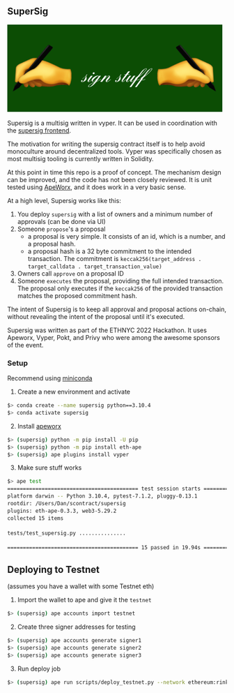 ## SuperSig
<img src="./assets/supersig_cover.png" alt="sign stuff" width="494" height="200"/>

Supersig is a multisig written in vyper. It can be used in coordination with the [supersig frontend](https://github.com/relyt29/supersig-frontend).

The motivation for writing the supersig contract itself is to help avoid monoculture around decentralized tools. Vyper was specifically chosen as most multisig tooling is currently written in Solidity. 

At this point in time this repo is a proof of concept. The mechanism design can be improved, and the code has not been closely reviewed. It is unit tested using [ApeWorx](https://apeworx.io), and it does work in a very basic sense.


At a high level, Supersig works like this:
1. You deploy `supersig` with a list of owners and a minimum number of approvals (can be done via UI)
2. Someone `propose`'s a proposal
    - a proposal is very simple. It consists of an id, which is a number, and a proposal hash.
    - a proposal hash is a 32 byte commitment to the intended transaction. The commitment is `keccak256(target_address . target_calldata . target_transaction_value)`
3. Owners call `approve` on a proposal ID
4. Someone `executes` the proposal, providing the full intended transaction. The proposal only executes if the `keccak256` of the provided transaction matches the proposed commitment hash.

The intent of Supersig is to keep all approval and proposal actions on-chain, without revealing the intent of the proposal until it's executed.

Supersig was written as part of the ETHNYC 2022 Hackathon. It uses Apeworx, Vyper, Pokt, and Privy who were among the awesome sponsors of the event.

### Setup
Recommend using [miniconda](https://docs.conda.io/en/latest/miniconda.html)

1. Create a new environment and activate
```sh
$> conda create --name supersig python==3.10.4
$> conda activate supersig
```

2. Install [apeworx](https://www.apeworx.io/)
```sh
$> (supersig) python -m pip install -U pip
$> (supersig) python -m pip install eth-ape
$> (supersig) ape plugins install vyper
```

3. Make sure stuff works
```sh
$> ape test
========================================== test session starts ===========================================
platform darwin -- Python 3.10.4, pytest-7.1.2, pluggy-0.13.1
rootdir: /Users/Dan/scontract/supersig
plugins: eth-ape-0.3.3, web3-5.29.2
collected 15 items                                                                                       

tests/test_supersig.py ...............                                                             [100%]

========================================== 15 passed in 19.94s ===========================================
```

## Deploying to Testnet
(assumes you have a wallet with some Testnet eth)
1. Import the wallet to ape and give it the `testnet`
```sh
$> (supersig) ape accounts import testnet
```

2. Create three signer addresses for testing
```sh
$> (supersig) ape accounts generate signer1
$> (supersig) ape accounts generate signer2
$> (supersig) ape accounts generate signer3
```

3. Run deploy job
```sh
$> (supersig) ape run scripts/deploy_testnet.py --network ethereum:rinkeby
```
